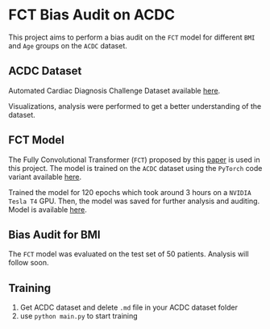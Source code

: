 # FCT Bias Audit on ACDC

This project aims to perform a bias audit on the `FCT` model for different `BMI` and `Age` groups on the `ACDC` dataset.

## ACDC Dataset

Automated Cardiac Diagnosis Challenge Dataset available [here](https://www.creatis.insa-lyon.fr/Challenge/acdc/index.html).

Visualizations, analysis were performed to get a better understanding of the dataset.

## FCT Model

The Fully Convolutional Transformer (`FCT`) proposed by this [paper](https://arxiv.org/abs/2206.00566) is used in this project. The model is trained on the `ACDC` dataset using the `PyTorch` code variant available [here](https://github.com/kingo233/FCT-Pytorch).

Trained the model for 120 epochs which took around 3 hours on a `NVIDIA Tesla T4` GPU. Then, the model was saved for further analysis and auditing. Model is available [here](https://drive.google.com/file/d/12BPQm7GEcmTISYcYQXMJlQzwqohdDhb0/view?usp=share_link).

## Bias Audit for BMI

The `FCT` model was evaluated on the test set of 50 patients. Analysis will follow soon.

## Training

1. Get ACDC dataset and delete `.md` file in your ACDC dataset folder
2. use `python main.py` to start training
